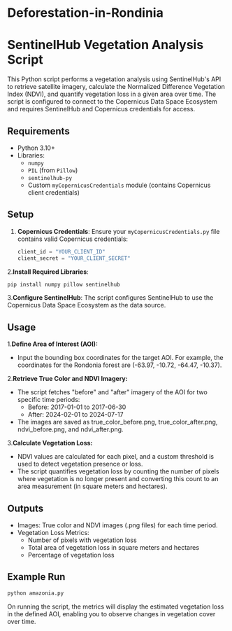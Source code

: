 # Deforestation-in-Rondinia

# SentinelHub Vegetation Analysis Script

This Python script performs a vegetation analysis using SentinelHub's API to retrieve satellite imagery, calculate the Normalized Difference Vegetation Index (NDVI), and quantify vegetation loss in a given area over time. The script is configured to connect to the Copernicus Data Space Ecosystem and requires SentinelHub and Copernicus credentials for access.

## Requirements

- Python 3.10+
- Libraries:
  - `numpy`
  - `PIL` (from `Pillow`)
  - `sentinelhub-py`
  - Custom `myCopernicusCredentials` module (contains Copernicus client credentials)

## Setup

1. **Copernicus Credentials**: Ensure your `myCopernicusCredentials.py` file contains valid Copernicus credentials:
   ```python
   client_id = "YOUR_CLIENT_ID"
   client_secret = "YOUR_CLIENT_SECRET"
    ```
    
2.**Install Required Libraries**:
   ```bash
   pip install numpy pillow sentinelhub
   ```

3.**Configure SentinelHub**: The script configures SentinelHub to use the Copernicus Data Space Ecosystem as the data source.

## Usage

1.**Define Area of Interest (AOI):**

- Input the bounding box coordinates for the target AOI. For example, the coordinates for the Rondonia forest are (-63.97, -10.72, -64.47, -10.37).

2.**Retrieve True Color and NDVI Imagery:**

- The script fetches "before" and "after" imagery of the AOI for two specific time periods:
    - Before: 2017-01-01 to 2017-06-30
    - After: 2024-02-01 to 2024-07-17
- The images are saved as true_color_before.png, true_color_after.png, ndvi_before.png, and ndvi_after.png.

3.**Calculate Vegetation Loss:**

- NDVI values are calculated for each pixel, and a custom threshold is used to detect vegetation presence or loss.
- The script quantifies vegetation loss by counting the number of pixels where vegetation is no longer present and converting this count to an area measurement (in square meters and hectares).

## Outputs
- Images: True color and NDVI images (.png files) for each time period.
- Vegetation Loss Metrics:
    - Number of pixels with vegetation loss
    - Total area of vegetation loss in square meters and hectares
    - Percentage of vegetation loss

## Example Run

```bash
python amazonia.py
```

On running the script, the metrics will display the estimated vegetation loss in the defined AOI, enabling you to observe changes in vegetation cover over time.
